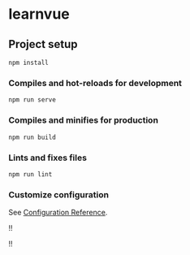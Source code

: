 # learnvue

## Project setup
```
npm install
```

### Compiles and hot-reloads for development
```
npm run serve
```

### Compiles and minifies for production
```
npm run build
```

### Lints and fixes files
```
npm run lint
```

### Customize configuration
See [Configuration Reference](https://cli.vuejs.org/config/).


!!
<template>
  <div id="app">
    <ToDo/>
    <SideBar/>
    <TabMenu/>
    <WeatherApiVue/>
    <PopupForm/>
    <DigitalClock/>
    <ContactForm/>
    <FlipClock/>
    <SearchFilter/>
    <HotSpot/>
    <SignupForm/>
    <CalculatorVue/>
    <PasswordStrengthMeter/>
    <EventsCard/>
    <VueGallery/>
    <PreLoader/>
    <ModalImage/>
  </div>
</template>

<script>
import ToDo from './components/ToDo.vue'
import SideBar from './components/SideBar.vue'
import TabMenu from './components/TabMenu.vue'
import WeatherApiVue from './components/WeatherApi.vue'
import PopupForm from './components/PopupForm.vue'
import DigitalClock from './components/DigitalClock.vue'
import ContactForm from './components/ContactForm.vue'
import FlipClock from './components/FlipClock.vue'
import SearchFilter from './components/SearchFilter.vue'
import HotSpot from '@/components/HotSpot.vue';
import SignupForm from '@/components/SignupForm.vue';
import CalculatorVue from '@/components/CalculatorVue.vue';
import PasswordStrengthMeter from '@/components/PasswordStrengthMeter.vue';
import EventsCard from '@/components/EventsCard.vue';
import VueGallery from '@/components/VueGallery.vue';
import PreLoader from '@/components/PreLoader.vue';
import ModalImage from '@/components/ModalImage.vue';

export default {
  name: 'App',
  components: {
    ToDo,
    SideBar,
    TabMenu,
    WeatherApiVue,
    PopupForm,
    DigitalClock,
    ContactForm,
    FlipClock,
    SearchFilter,
    HotSpot,
    SignupForm,
    CalculatorVue,
    PasswordStrengthMeter,
    EventsCard,
    VueGallery,
    PreLoader,
    ModalImage
}
}
</script>

<style scoped>
#app {
  font-family: Avenir, Helvetica, Arial, sans-serif;
  -webkit-font-smoothing: antialiased;
  -moz-osx-font-smoothing: grayscale;
  text-align: center;
  color: #2c3e50;
  margin-top: 60px;
}
</style>

!!